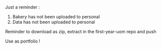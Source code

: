 Just a reminder :
1. Bakery has not been uploaded to personal
2. Data has not been uploaded to personal

Reminder to download as zip, extract in the first-year-uom repo and push

Use as portfolio !
